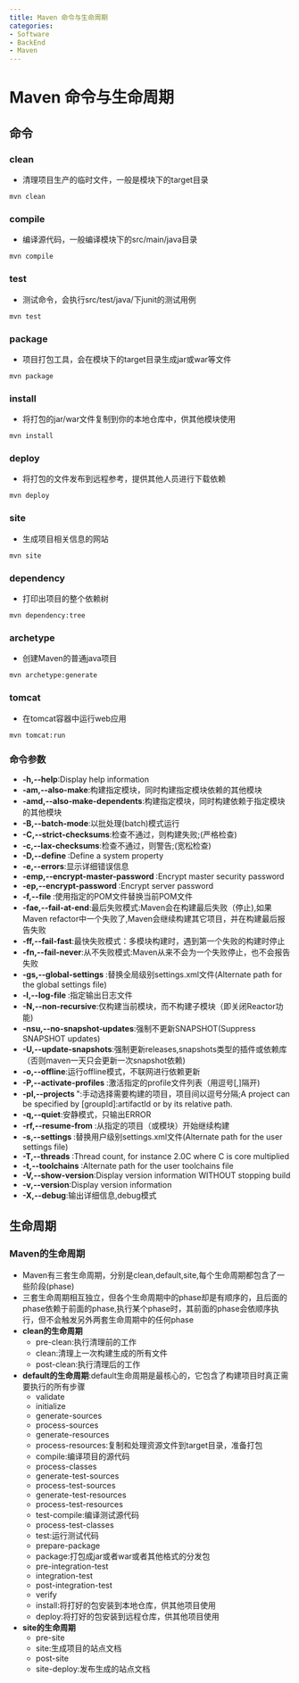 ```yaml
---
title: Maven 命令与生命周期
categories:
- Software
- BackEnd
- Maven
---
```

# Maven 命令与生命周期

## 命令

### clean

- 清理项目生产的临时文件，一般是模块下的target目录

```
mvn clean
```

### compile

- 编译源代码，一般编译模块下的src/main/java目录

```
mvn compile
```

### test

- 测试命令，会执行src/test/java/下junit的测试用例

```
mvn test
```

### package

- 项目打包工具，会在模块下的target目录生成jar或war等文件

```
mvn package
```

### install

- 将打包的jar/war文件复制到你的本地仓库中，供其他模块使用

```
mvn install
```

### deploy

- 将打包的文件发布到远程参考，提供其他人员进行下载依赖

```
mvn deploy
```

### site

- 生成项目相关信息的网站

```
mvn site
```

### dependency

- 打印出项目的整个依赖树

```
mvn dependency:tree
```

### archetype

- 创建Maven的普通java项目

```
mvn archetype:generate
```

### tomcat

- 在tomcat容器中运行web应用

```
mvn tomcat:run
```

### 命令参数

- **-h,--help**:Display help information
- **-am,--also-make**:构建指定模块，同时构建指定模块依赖的其他模块
- **-amd,--also-make-dependents**:构建指定模块，同时构建依赖于指定模块的其他模块
- **-B,--batch-mode**:以批处理(batch)模式运行
- **-C,--strict-checksums**:检查不通过，则构建失败;(严格检查)
- **-c,--lax-checksums**:检查不通过，则警告;(宽松检查)
- **-D,--define <arg>**:Define a system property
- **-e,--errors**:显示详细错误信息
- **-emp,--encrypt-master-password <arg>**:Encrypt master security password
- **-ep,--encrypt-password <arg>**:Encrypt server password
- **-f,--file <arg>**:使用指定的POM文件替换当前POM文件
- **-fae,--fail-at-end**:最后失败模式:Maven会在构建最后失败（停止),如果Maven refactor中一个失败了,Maven会继续构建其它项目，并在构建最后报告失败
- **-ff,--fail-fast**:最快失败模式：多模块构建时，遇到第一个失败的构建时停止
- **-fn,--fail-never**:从不失败模式:Maven从来不会为一个失败停止，也不会报告失败
- **-gs,--global-settings <arg>**:替换全局级别settings.xml文件(Alternate path for the global settings file)
- **-l,--log-file <arg>**:指定输出日志文件
- **-N,--non-recursive**:仅构建当前模块，而不构建子模块（即关闭Reactor功能)
- **-nsu,--no-snapshot-updates**:强制不更新SNAPSHOT(Suppress SNAPSHOT updates)
- **-U,--update-snapshots**:强制更新releases,snapshots类型的插件或依赖库（否则maven一天只会更新一次snapshot依赖)
- **-o,--offline**:运行offline模式，不联网进行依赖更新
- **-P,--activate-profiles <arg>**:激活指定的profile文件列表（用逗号[,]隔开)
- **-pl,--projects <arg>**":手动选择需要构建的项目，项目间以逗号分隔;A project can be specified by [groupId]:artifactId or by its relative path.
- **-q,--quiet**:安静模式，只输出ERROR
- **-rf,--resume-from <arg>**:从指定的项目（或模块）开始继续构建
- **-s,--settings <arg>**:替换用户级别settings.xml文件(Alternate path for the user settings file)
- **-T,--threads <arg>**:Thread count, for instance 2.0C where C is core multiplied
- **-t,--toolchains <arg>**:Alternate path for the user toolchains file
- **-V,--show-version**:Display version information WITHOUT stopping build
- **-v,--version**:Display version information
- **-X,--debug**:输出详细信息,debug模式

## 生命周期

### Maven的生命周期

- Maven有三套生命周期，分别是clean,default,site,每个生命周期都包含了一些阶段(phase)
- 三套生命周期相互独立，但各个生命周期中的phase却是有顺序的，且后面的phase依赖于前面的phase,执行某个phase时，其前面的phase会依顺序执行，但不会触发另外两套生命周期中的任何phase
- **clean的生命周期**
    - pre-clean:执行清理前的工作
    - clean:清理上一次构建生成的所有文件
    - post-clean:执行清理后的工作
- **default的生命周期**:default生命周期是最核心的，它包含了构建项目时真正需要执行的所有步骤
    - validate
    - initialize
    - generate-sources
    - process-sources
    - generate-resources
    - process-resources:复制和处理资源文件到target目录，准备打包
    - compile:编译项目的源代码
    - process-classes
    - generate-test-sources
    - process-test-sources
    - generate-test-resources
    - process-test-resources
    - test-compile:编译测试源代码
    - process-test-classes
    - test:运行测试代码
    - prepare-package
    - package:打包成jar或者war或者其他格式的分发包
    - pre-integration-test
    - integration-test
    - post-integration-test
    - verify
    - install:将打好的包安装到本地仓库，供其他项目使用
    - deploy:将打好的包安装到远程仓库，供其他项目使用
- **site的生命周期**
    - pre-site
    - site:生成项目的站点文档
    - post-site
    - site-deploy:发布生成的站点文档

